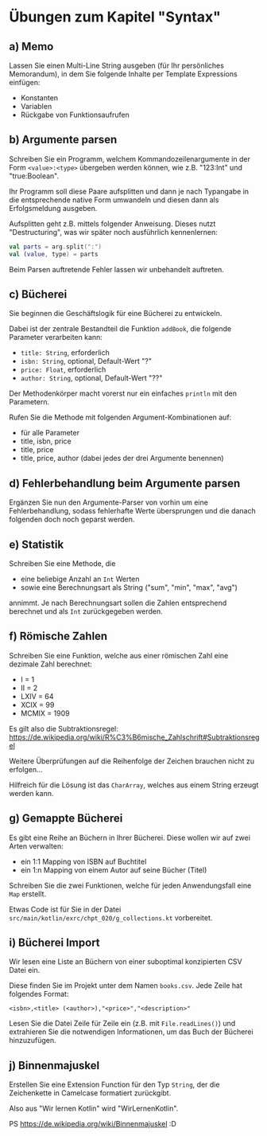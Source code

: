 # Übungen zum Kapitel "Syntax"

## a) Memo

Lassen Sie einen Multi-Line String ausgeben (für Ihr persönliches Memorandum), in dem Sie folgende Inhalte per Template
Expressions einfügen:

* Konstanten
* Variablen
* Rückgabe von Funktionsaufrufen

## b) Argumente parsen

Schreiben Sie ein Programm, welchem Kommandozeilenargumente in der Form `<value>:<type>` übergeben werden können, wie
z.B. "123:Int" und "true:Boolean".

Ihr Programm soll diese Paare aufsplitten und dann je nach Typangabe in die entsprechende native Form umwandeln und
diesen dann als Erfolgsmeldung ausgeben.

Aufsplitten geht z.B. mittels folgender Anweisung. Dieses nutzt "Destructuring", was wir später noch 
ausführlich kennenlernen:

````kotlin
val parts = arg.split(":")
val (value, type) = parts
````

Beim Parsen auftretende Fehler lassen wir unbehandelt auftreten.

## c) Bücherei

Sie beginnen die Geschäftslogik für eine Bücherei zu entwickeln.

Dabei ist der zentrale Bestandteil die Funktion `addBook`, die folgende Parameter verarbeiten kann:

* `title: String`, erforderlich
* `isbn: String`, optional, Default-Wert "?"
* `price: Float`, erforderlich
* `author: String`, optional, Default-Wert "??"

Der Methodenkörper macht vorerst nur ein einfaches `println` mit den Parametern.

Rufen Sie die Methode mit folgenden Argument-Kombinationen auf:

* für alle Parameter
* title, isbn, price
* title, price
* title, price, author (dabei jedes der drei Argumente benennen)

## d) Fehlerbehandlung beim Argumente parsen

Ergänzen Sie nun den Argumente-Parser von vorhin um eine Fehlerbehandlung, sodass fehlerhafte Werte übersprungen und die
danach folgenden doch noch geparst werden.

## e) Statistik

Schreiben Sie eine Methode, die

* eine beliebige Anzahl an `Int` Werten
* sowie eine Berechnungsart als String ("sum", "min", "max", "avg")

annimmt. Je nach Berechnungsart sollen die Zahlen entsprechend berechnet und als `Int` zurückgegeben werden.

## f) Römische Zahlen

Schreiben Sie eine Funktion, welche aus einer römischen Zahl eine dezimale Zahl berechnet:

* I = 1
* II = 2
* LXIV = 64
* XCIX = 99
* MCMIX = 1909

Es gilt also die Subtraktionsregel: https://de.wikipedia.org/wiki/R%C3%B6mische_Zahlschrift#Subtraktionsregel

Weitere Überprüfungen auf die Reihenfolge der Zeichen brauchen nicht zu erfolgen...

Hilfreich für die Lösung ist das `CharArray`, welches aus einem String erzeugt werden kann.

## g) Gemappte Bücherei

Es gibt eine Reihe an Büchern in Ihrer Bücherei. Diese wollen wir auf zwei Arten verwalten:

* ein 1:1 Mapping von ISBN auf Buchtitel
* ein 1:n Mapping von einem Autor auf seine Bücher (Titel)

Schreiben Sie die zwei Funktionen, welche für jeden Anwendungsfall eine `Map` erstellt. 

Etwas Code ist für Sie in der Datei `src/main/kotlin/exrc/chpt_020/g_collections.kt` vorbereitet.

## i) Bücherei Import

Wir lesen eine Liste an Büchern von einer suboptimal konzipierten CSV Datei ein.

Diese finden Sie im Projekt unter dem Namen `books.csv`. Jede Zeile hat folgendes Format:

````text
<isbn>,<title> (<author>),"<price>","<description>"
````

Lesen Sie die Datei Zeile für Zeile ein (z.B. mit `File.readLines()`) und extrahieren Sie die
notwendigen Informationen, um das Buch der Bücherei hinzuzufügen.

## j) Binnenmajuskel

Erstellen Sie eine Extension Function für den Typ `String`, der die Zeichenkette in Camelcase formatiert zurückgibt.

Also aus "Wir lernen Kotlin" wird "WirLernenKotlin".

PS https://de.wikipedia.org/wiki/Binnenmajuskel :D


